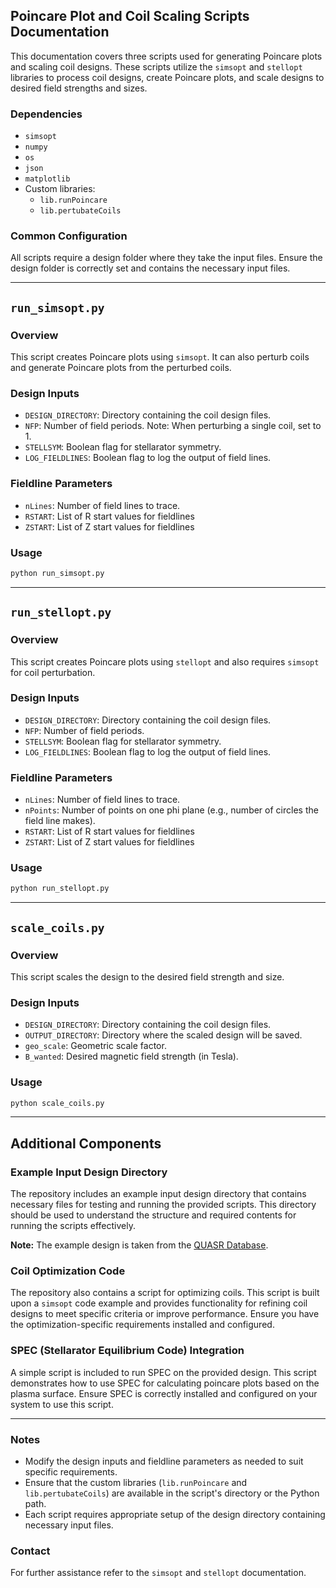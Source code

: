 ## Poincare Plot and Coil Scaling Scripts Documentation

This documentation covers three scripts used for generating Poincare plots and scaling coil designs. These scripts utilize the `simsopt` and `stellopt` libraries to process coil designs, create Poincare plots, and scale designs to desired field strengths and sizes.

### Dependencies
- `simsopt`
- `numpy`
- `os`
- `json`
- `matplotlib`
- Custom libraries:
  - `lib.runPoincare`
  - `lib.pertubateCoils`

### Common Configuration
All scripts require a design folder where they take the input files. Ensure the design folder is correctly set and contains the necessary input files.

---

## `run_simsopt.py`

### Overview
This script creates Poincare plots using `simsopt`. It can also perturb coils and generate Poincare plots from the perturbed coils.

### Design Inputs
- `DESIGN_DIRECTORY`: Directory containing the coil design files.
- `NFP`: Number of field periods. Note: When perturbing a single coil, set to 1.
- `STELLSYM`: Boolean flag for stellarator symmetry.
- `LOG_FIELDLINES`: Boolean flag to log the output of field lines.

### Fieldline Parameters
- `nLines`: Number of field lines to trace.
- `RSTART`: List of R start values for fieldlines
- `ZSTART`: List of Z start values for fieldlines



### Usage
```bash
python run_simsopt.py
```

---

## `run_stellopt.py`

### Overview
This script creates Poincare plots using `stellopt` and also requires `simsopt` for coil perturbation.

### Design Inputs
- `DESIGN_DIRECTORY`: Directory containing the coil design files.
- `NFP`: Number of field periods.
- `STELLSYM`: Boolean flag for stellarator symmetry.
- `LOG_FIELDLINES`: Boolean flag to log the output of field lines.

### Fieldline Parameters
- `nLines`: Number of field lines to trace.
- `nPoints`: Number of points on one phi plane (e.g., number of circles the field line makes).
- `RSTART`: List of R start values for fieldlines
- `ZSTART`: List of Z start values for fieldlines


### Usage
```bash
python run_stellopt.py
```

---

## `scale_coils.py`

### Overview
This script scales the design to the desired field strength and size.

### Design Inputs
- `DESIGN_DIRECTORY`: Directory containing the coil design files.
- `OUTPUT_DIRECTORY`: Directory where the scaled design will be saved.
- `geo_scale`: Geometric scale factor.
- `B_wanted`: Desired magnetic field strength (in Tesla).


### Usage
```bash
python scale_coils.py
```

---
## Additional Components

### Example Input Design Directory
The repository includes an example input design directory that contains necessary files for testing and running the provided scripts. This directory should be used to understand the structure and required contents for running the scripts effectively.

**Note:** The example design is taken from the [QUASR Database](https://quasr.flatironinstitute.org/model/0021326).

### Coil Optimization Code
The repository also contains a script for optimizing coils. This script is built upon a `simsopt` code example and provides functionality for refining coil designs to meet specific criteria or improve performance. Ensure you have the optimization-specific requirements installed and configured.

### SPEC (Stellarator Equilibrium Code) Integration
A simple script is included to run SPEC on the provided design. This script demonstrates how to use SPEC for calculating poincare plots based on the plasma surface. Ensure SPEC is correctly installed and configured on your system to use this script.

---

### Notes
- Modify the design inputs and fieldline parameters as needed to suit specific requirements.
- Ensure that the custom libraries (`lib.runPoincare` and `lib.pertubateCoils`) are available in the script's directory or the Python path.
- Each script requires appropriate setup of the design directory containing necessary input files.

### Contact
For further assistance refer to the `simsopt` and `stellopt` documentation.
